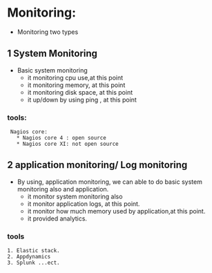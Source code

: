 # Monitoring:

  * Monitoring two types 

## 1 System Monitoring
  * Basic system monitoring
     * it monitoring cpu use,at this point 
     * it monitoring memory, at this point
     * it monitoring disk space, at this point
     * it up/down by using ping , at this point
### tools:
     Nagios core:
       * Nagios core 4 : open source
       * Nagios core XI: not open source
        


## 2 application monitoring/ Log monitoring
   * By using, application monitoring, 
      we can able to do basic system monitoring also and application.
       * it monitor system monitoring also
       * it monitor application logs, at this point.
       * it monitor how much memory used by application,at this point.
       * it provided analytics.
### tools
    1. Elastic stack.
    2. Appdynamics
    3. Splunk ...ect.
      

     